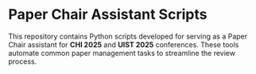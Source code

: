 # Paper Chair Assistant Scripts

This repository contains Python scripts developed for serving as a Paper Chair assistant for **CHI 2025** and **UIST 2025** conferences. These tools automate common paper management tasks to streamline the review process.



